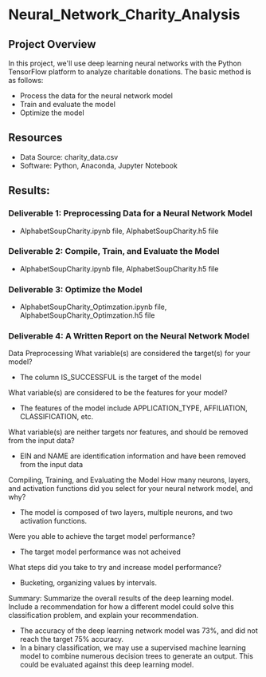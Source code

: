 # Neural_Network_Charity_Analysis

## Project Overview
In this project, we'll use deep learning neural networks with the Python TensorFlow platform to analyze charitable donations. The basic method is as follows:
- Process the data for the neural network model
- Train and evaluate the model
- Optimize the model

## Resources
- Data Source: charity_data.csv
- Software: Python, Anaconda, Jupyter Notebook


## Results:
### Deliverable 1: Preprocessing Data for a Neural Network Model
- AlphabetSoupCharity.ipynb file, AlphabetSoupCharity.h5 file

### Deliverable 2: Compile, Train, and Evaluate the Model
- AlphabetSoupCharity.ipynb file, AlphabetSoupCharity.h5 file

### Deliverable 3: Optimize the Model
- AlphabetSoupCharity_Optimzation.ipynb file, AlphabetSoupCharity_Optimzation.h5 file

### Deliverable 4: A Written Report on the Neural Network Model 
Data Preprocessing
What variable(s) are considered the target(s) for your model?
- The column IS_SUCCESSFUL is the target of the model

What variable(s) are considered to be the features for your model?
- The features of the model include APPLICATION_TYPE, AFFILIATION, CLASSIFICATION, etc.

What variable(s) are neither targets nor features, and should be removed from the input data?
- EIN and NAME are identification information and have been removed from the input data

Compiling, Training, and Evaluating the Model
How many neurons, layers, and activation functions did you select for your neural network model, and why?
- The model is composed of two layers, multiple neurons, and two activation functions.

Were you able to achieve the target model performance?
- The target model performance was not acheived

What steps did you take to try and increase model performance?
- Bucketing, organizing values by intervals.


Summary: Summarize the overall results of the deep learning model. Include a recommendation for how a different model could solve this classification problem, and explain your recommendation.
- The accuracy of the deep learning network model was 73%, and did not reach the target 75% accuracy.
- In a binary classification, we may use a supervised machine learning model to combine numerous decision trees to generate an output. This could be evaluated against this deep learning model.
